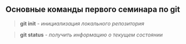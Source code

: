 ## Основные команды первого семинара по git

> **git init** - *инициализация локального репозитория*

> **git status** - *получить информацию о текущем состоянии*

